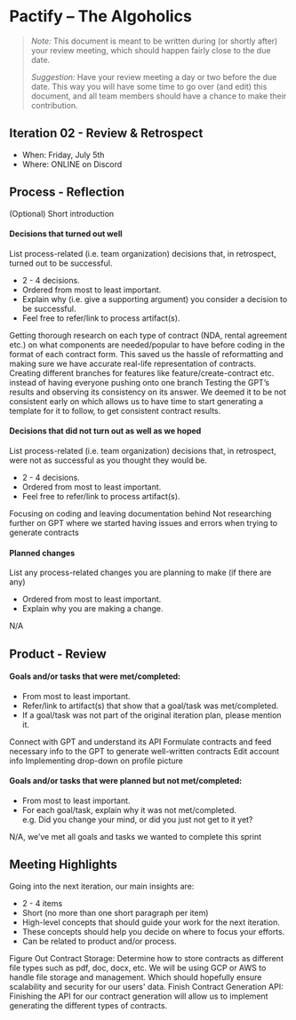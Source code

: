 # Pactify – The Algoholics

 > _Note:_ This document is meant to be written during (or shortly after) your review meeting, which should happen fairly close to the due date.      
 >      
 > _Suggestion:_ Have your review meeting a day or two before the due date. This way you will have some time to go over (and edit) this document, and all team members should have a chance to make their contribution.


## Iteration 02 - Review & Retrospect

 * When: Friday, July 5th
 * Where: ONLINE on Discord

## Process - Reflection

(Optional) Short introduction

#### Decisions that turned out well

List process-related (i.e. team organization) decisions that, in retrospect, turned out to be successful.

 * 2 - 4 decisions.
 * Ordered from most to least important.
 * Explain why (i.e. give a supporting argument) you consider a decision to be successful.
 * Feel free to refer/link to process artifact(s).

Getting thorough research on each type of contract (NDA, rental agreement etc.) on what components are needed/popular to have before coding in the format of each contract form. This saved us the hassle of reformatting and making sure we have accurate real-life representation of contracts.
Creating different branches for features like feature/create-contract etc. instead of having everyone pushing onto one branch
Testing the GPT’s results and observing its consistency on its answer. We deemed it to be not consistent early on which allows us to have time to start generating a template for it to follow, to get consistent contract results.


#### Decisions that did not turn out as well as we hoped

List process-related (i.e. team organization) decisions that, in retrospect, were not as successful as you thought they would be.

 * 2 - 4 decisions.
 * Ordered from most to least important.
 * Feel free to refer/link to process artifact(s).

Focusing on coding and leaving documentation behind
Not researching further on GPT where we started having issues and errors when trying to generate contracts


#### Planned changes

List any process-related changes you are planning to make (if there are any)

 * Ordered from most to least important.
 * Explain why you are making a change.

N/A

## Product - Review

#### Goals and/or tasks that were met/completed:

 * From most to least important.
 * Refer/link to artifact(s) that show that a goal/task was met/completed.
 * If a goal/task was not part of the original iteration plan, please mention it.

Connect with GPT and understand its API
Formulate contracts and feed necessary info to the GPT to generate well-written contracts
Edit account info
Implementing drop-down on profile picture

#### Goals and/or tasks that were planned but not met/completed:

 * From most to least important.
 * For each goal/task, explain why it was not met/completed.      
   e.g. Did you change your mind, or did you just not get to it yet?

N/A, we’ve met all goals and tasks we wanted to complete this sprint


## Meeting Highlights

Going into the next iteration, our main insights are:

 * 2 - 4 items
 * Short (no more than one short paragraph per item)
 * High-level concepts that should guide your work for the next iteration.
 * These concepts should help you decide on where to focus your efforts.
 * Can be related to product and/or process.

Figure Out Contract Storage: Determine how to store contracts as different file types such as pdf, doc, docx, etc. We will be using GCP or AWS to handle file storage and management. Which should hopefully ensure scalability and security for our users' data.
Finish Contract Generation API: Finishing the API for our contract generation will allow us to implement generating the different types of contracts.
